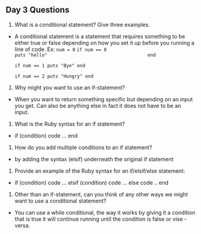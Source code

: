 ## Day 3 Questions

1. What is a conditional statement? Give three examples.
  - A conditional statement is a statement that requires something to be either true or false depending on how you set it up  before you running a line of code. Ex:
    `num = 0`
    `if num == 0                                    
      puts "hello"                                    
    end`          

    `if num == 1
      puts "Bye"
    end`

    `if num == 2
      puts "Hungry"
    end`

1. Why might you want to use an if-statement?
  - When you want to return something specific but depending on an input you get. Can also be anything else in fact it does not have to be an input.
1. What is the Ruby syntax for an if statement?
  - if (condition)
      code ...
    end
1. How do you add multiple conditions to an if statement?
  - by adding the syntax (elsif) underneath the original if statement
1. Provide an example of the Ruby syntax for an if/elsif/else statement:
  - if (condition)
      code ...
    elsif (condition)
      code ...
    else
      code ..
    end
1. Other than an if-statement, can you think of any other ways we might want to use a conditional statement?
  - You can use a while conditional, the way it works by giving it a condition that is true it will continue running until the condition is false or vise - versa.
